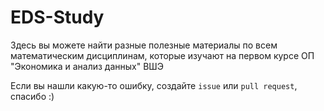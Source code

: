 # EDS-Study

Здесь вы можете найти разные полезные материалы по всем математическим дисциплинам, которые изучают на первом курсе ОП "Экономика и анализ данных" ВШЭ

Если вы нашли какую-то ошибку, создайте ```issue``` или ```pull request```, спасибо :)
